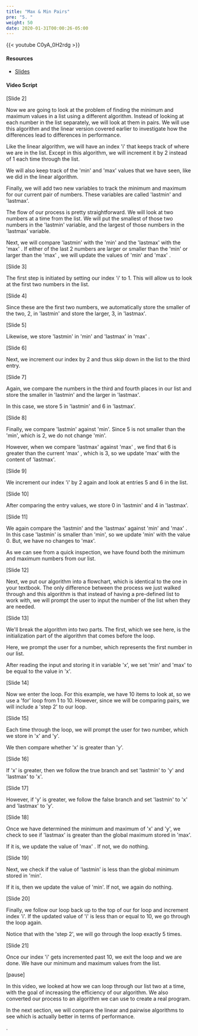 ```yaml
---
title: "Max & Min Pairs"
pre: "5. "
weight: 50
date: 2020-01-31T00:00:26-05:00
---
```


{{< youtube C0yA_0H2rdg >}}

#### Resources

* [Slides](/3-cc310/03-program-contract-performance/05-min-max-pairs-slides.pptx)

#### Video Script

[Slide 2]

Now we are going to look at the problem of finding the minimum and maximum
values in a list using a different algorithm. Instead of looking at each number
in the list separately, we will look at them in pairs. We will use this
algorithm and the linear version covered earlier to investigate how the
differences lead to differences in performance.

Like the linear algorithm, we will have an index 'i' that keeps track of where
we are in the list. Except in this algorithm, we will increment it by 2 instead
of 1 each time through the list.

We will also keep track of the 'min' and 'max' values that we have seen, like we
did in the linear algorithm.

Finally, we will add two new variables to track the minimum and maximum for our
current pair of numbers. These variables are called 'lastmin' and 'lastmax'.

The flow of our process is pretty straightforward. We will look at two numbers
at a time from the list. We will put the smallest of those two numbers in the
'lastmin' variable, and the largest of those numbers in the 'lastmax' variable.

Next, we will compare 'lastmin' with the 'min' and the 'lastmax' with the 'max'
. If either of the last 2 numbers are larger or smaller than the 'min' or larger
than the 'max' , we will update the values of 'min' and 'max' .

[Slide 3]

The first step is initiated by setting our index 'i' to 1. This will allow us to
look at the first two numbers in the list.

[Slide 4]

Since these are the first two numbers, we automatically store the smaller of the
two, 2, in 'lastmin' and store the larger, 3, in 'lastmax'.

[Slide 5]

Likewise, we store 'lastmin' in 'min' and 'lastmax' in 'max' .

[Slide 6]

Next, we increment our index by 2 and thus skip down in the list to the third
entry.

[Slide 7]

Again, we compare the numbers in the third and fourth places in our list and
store the smaller in 'lastmin' and the larger in 'lastmax'.

In this case, we store 5 in 'lastmin' and 6 in 'lastmax'.

[Slide 8]

Finally, we compare 'lastmin' against 'min'. Since 5 is not smaller than the
'min', which is 2, we do not change 'min'.

However, when we compare 'lastmax' against 'max' , we find that 6 is greater
than the current 'max' , which is 3, so we update 'max' with the content of
'lastmax'.

[Slide 9]

We increment our index 'i' by 2 again and look at entries 5 and 6 in the list.

[Slide 10]

After comparing the entry values, we store 0 in 'lastmin' and 4 in 'lastmax'.

[Slide 11]

We again compare the 'lastmin' and the 'lastmax' against 'min' and 'max' . In
this case 'lastmin' is smaller than 'min', so we update 'min' with the value 0.
But, we have no changes to 'max'.

As we can see from a quick inspection, we have found both the minimum and
maximum numbers from our list.

[Slide 12]

Next, we put our algorithm into a flowchart, which is identical to the one in
your textbook. The only difference between the process we just walked through
and this algorithm is that instead of having a pre-defined list to work with, we
will prompt the user to input the number of the list when they are needed.

[Slide 13]

We'll break the algorithm into two parts. The first, which we see here, is the
initialization part of the algorithm that comes before the loop.

Here, we prompt the user for a number, which represents the first number in our
list.

After reading the input and storing it in variable 'x', we set 'min' and 'max'
to be equal to the value in 'x'.

[Slide 14]

Now we enter the loop. For this example, we have 10 items to look at, so we use
a 'for' loop from 1 to 10. However, since we will be comparing pairs, we will
include a 'step 2' to our loop.

[Slide 15]

Each time through the loop, we will prompt the user for two number, which we
store in 'x' and 'y'.

We then compare whether 'x' is greater than 'y'.

[Slide 16]

If 'x' is greater, then we follow the true branch and set 'lastmin' to 'y' and
'lastmax' to 'x'.

[Slide 17]

However, if 'y' is greater, we follow the false branch and set 'lastmin' to 'x'
and 'lastmax' to 'y'.

[Slide 18]

Once we have determined the minimum and maximum of 'x' and 'y', we check to see
if 'lastmax' is greater than the global maximum stored in 'max'.

If it is, we update the value of 'max' . If not, we do nothing.

[Slide 19]

Next, we check if the value of 'lastmin' is less than the global minimum stored
in 'min'.

If it is, then we update the value of 'min'. If not, we again do nothing.

[Slide 20]

Finally, we follow our loop back up to the top of our for loop and increment
index 'i'. If the updated value of 'i' is less than or equal to 10, we go
through the loop again.

Notice that with the 'step 2', we will go through the loop exactly 5 times.

[Slide 21]

Once our index 'i' gets incremented past 10, we exit the loop and we are done.
We have our minimum and maximum values from the list.

[pause]

In this video, we looked at how we can loop through our list two at a time, with
the goal of increasing the efficiency of our algorithm. We also converted our
process to an algorithm we can use to create a real program.

In the next section, we will compare the linear and pairwise algorithms to see
which is actually better in terms of performance.

.
